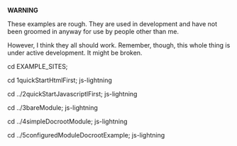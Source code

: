 **WARNING**


These examples are rough. They are used in development and have not been groomed in anyway for use by people other than me. 

However, I think they all should work.
Remember, though, this whole thing is under active development. It might be broken.

cd EXAMPLE_SITES;

cd 1quickStartHtmlFirst; 
js-lightning


cd ../2quickStartJavascriptlFirst; 
js-lightning


cd ../3bareModule; 
js-lightning


cd ../4simpleDocrootModule; 
js-lightning


cd ../5configuredModuleDocrootExample; 
js-lightning


